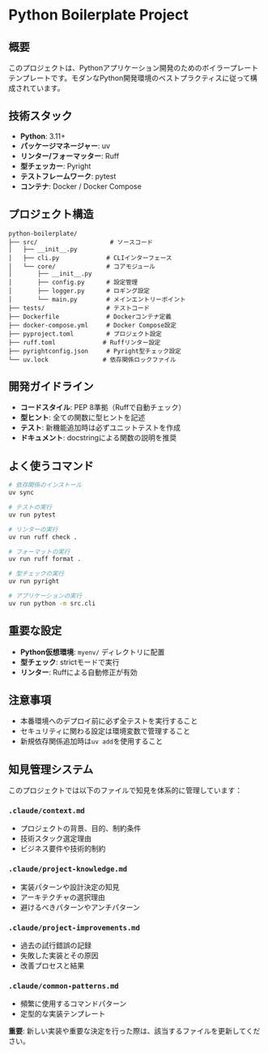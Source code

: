 # Python Boilerplate Project

## 概要
このプロジェクトは、Pythonアプリケーション開発のためのボイラープレートテンプレートです。モダンなPython開発環境のベストプラクティスに従って構成されています。

## 技術スタック
- **Python**: 3.11+
- **パッケージマネージャー**: uv
- **リンター/フォーマッター**: Ruff
- **型チェッカー**: Pyright
- **テストフレームワーク**: pytest
- **コンテナ**: Docker / Docker Compose

## プロジェクト構造
```
python-boilerplate/
├── src/                    # ソースコード
│   ├── __init__.py
│   ├── cli.py             # CLIインターフェース
│   └── core/              # コアモジュール
│       ├── __init__.py
│       ├── config.py      # 設定管理
│       ├── logger.py      # ロギング設定
│       └── main.py        # メインエントリーポイント
├── tests/                 # テストコード
├── Dockerfile             # Dockerコンテナ定義
├── docker-compose.yml     # Docker Compose設定
├── pyproject.toml         # プロジェクト設定
├── ruff.toml             # Ruffリンター設定
├── pyrightconfig.json     # Pyright型チェック設定
└── uv.lock               # 依存関係ロックファイル
```

## 開発ガイドライン
- **コードスタイル**: PEP 8準拠（Ruffで自動チェック）
- **型ヒント**: 全ての関数に型ヒントを記述
- **テスト**: 新機能追加時は必ずユニットテストを作成
- **ドキュメント**: docstringによる関数の説明を推奨

## よく使うコマンド
```bash
# 依存関係のインストール
uv sync

# テストの実行
uv run pytest

# リンターの実行
uv run ruff check .

# フォーマットの実行
uv run ruff format .

# 型チェックの実行
uv run pyright

# アプリケーションの実行
uv run python -m src.cli
```

## 重要な設定
- **Python仮想環境**: `myenv/` ディレクトリに配置
- **型チェック**: strictモードで実行
- **リンター**: Ruffによる自動修正が有効

## 注意事項
- 本番環境へのデプロイ前に必ず全テストを実行すること
- セキュリティに関わる設定は環境変数で管理すること
- 新規依存関係追加時は`uv add`を使用すること

## 知見管理システム
このプロジェクトでは以下のファイルで知見を体系的に管理しています：

### `.claude/context.md`
- プロジェクトの背景、目的、制約条件
- 技術スタック選定理由
- ビジネス要件や技術的制約

### `.claude/project-knowledge.md`
- 実装パターンや設計決定の知見
- アーキテクチャの選択理由
- 避けるべきパターンやアンチパターン

### `.claude/project-improvements.md`
- 過去の試行錯誤の記録
- 失敗した実装とその原因
- 改善プロセスと結果

### `.claude/common-patterns.md`
- 頻繁に使用するコマンドパターン
- 定型的な実装テンプレート

**重要**: 新しい実装や重要な決定を行った際は、該当するファイルを更新してください。
